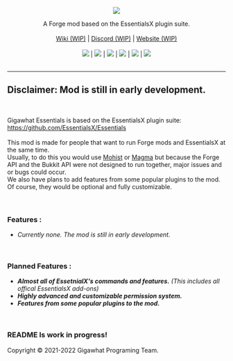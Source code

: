 <p align="center">
  <a href="https://github.com/samyarsadat/Gigawhat-Essentials">
    <img src="https://raw.githubusercontent.com/samyarsadat/Gigawhat-Essentials/dev/docs/images/GIGAWHAT_ESSENTIALS_LOGO.png">
  </a>
</p>
<p align="center">
	A Forge mod based on the EssentialsX plugin suite.
	<br>
	<br>
  	<a href="https://github.com/samyarsadat/Gigawhat-Essentials/wiki">Wiki (WIP)</a>
  	|
  	<a href="https://discord.gg/rMq7GujUZJ">Discord (WIP)</a>
	|
  	<a href="https://gigawhat.net">Website (WIP)</a>
  	<br>
	<br>
	<a href="https://github.com/samyarsadat/Gigawhat-Essentials"><img src="https://img.shields.io/circleci/build/github/samyarsadat/Gigawhat-Essentials"></a>
	|
	<a href="https://en.wikipedia.org/wiki/Java_(programming_language)"><img src="https://img.shields.io/github/languages/top/samyarsadat/Gigawhat-Essentials?color=blueviolet"></a>
	|
	<a href="https://files.minecraftforge.net/net/minecraftforge/forge/index_1.16.5.html"><img src="https://img.shields.io/badge/mod%20loader-Forge-orange"></a>
	|
	<a href="https://www.gnu.org/licenses/gpl-3.0.en.html"><img src="https://img.shields.io/github/license/samyarsadat/Gigawhat-Essentials?color=blue"></a>
	|
	<a href="https://github.com/samyarsadat/Gigawhat-Essentials/releases"><img src="https://img.shields.io/github/v/release/samyarsadat/Gigawhat-Essentials?display_name=tag&include_prereleases&label=version"></a>
	|
	<a href="https://github.com/samyarsadat/Gigawhat-Essentials/issues"><img src="https://img.shields.io/github/issues/samyarsadat/Gigawhat-Essentials"></a>
	<br><br>
</p>

----
## Disclaimer: Mod is still in early development.
<br>

Gigawhat Essentials is based on the EssentialsX plugin suite: https://github.com/EssentialsX/Essentials
<br>
<br>
This mod is made for people that want to run Forge mods and EssentialsX at the same time.<br>
Usually, to do this you would use <a href="https://github.com/MohistMC">Mohist</a> or <a href="https://github.com/magmafoundation">Magma</a> but because the Forge API and the Bukkit API were not designed to run together, major issues and or bugs could occur.<br>
We also have plans to add features from some popular plugins to the mod. Of course, they would be optional and fully customizable.<br>
<br>
<br>

### Features :
   - *Currently none. The mod is still in early development.*

<br>

### Planned Features :
   - ***Almost all of EssetnialX's commands and features.** (This includes all offical EssentialsX add-ons)*
   - ***Highly advanced and customizable permission system.***
   - ***Features from some popular plugins to the mod.***

<br>

### README Is work in progress!

Copyright © 2021-2022 Gigawhat Programing Team.
